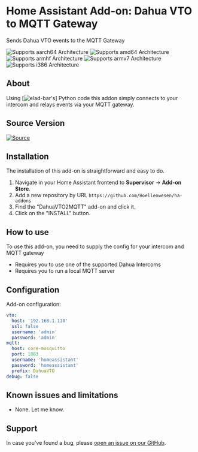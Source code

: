 # Home Assistant Add-on: Dahua VTO to MQTT Gateway

Sends Dahua VTO events to the MQTT Gateway

![Supports aarch64 Architecture][aarch64-shield] ![Supports amd64 Architecture][amd64-shield] ![Supports armhf Architecture][armhf-shield] ![Supports armv7 Architecture][armv7-shield] ![Supports i386 Architecture][i386-shield]

## About

Using [![elad-bar's][original-author]] Python code this addon simply connects to your intercom and relays events via your MQTT gateway.

## Source Version
[![Source][source-shield]][source]

## Installation

The installation of this add-on is straightforward and easy to do.

1. Navigate in your Home Assistant frontend to **Supervisor** -> **Add-on Store**.
2. Add a new repository by URL `https://github.com/Hoellenwesen/ha-addons`
3. Find the "DahuaVTO2MQTT" add-on and click it.
4. Click on the "INSTALL" button.

## How to use

To use this add-on, you need to supply the config for your intercom and MQTT gateway

- Requires you to use one of the supported Dahua Intercoms
- Requires you to run a local MQTT server


## Configuration

Add-on configuration:

```yaml
vto:
  host: '192.168.1.110'
  ssl: false
  username: 'admin'
  password: 'admin'
mqtt:
  host: core-mosquitto
  port: 1883
  username: 'homeassistant'
  password: 'homeassistant'
  prefix: DahuaVTO
debug: false
```

## Known issues and limitations

- None. Let me know.

## Support

In case you've found a bug, please [open an issue on our GitHub][issue].

[aarch64-shield]: https://img.shields.io/badge/aarch64-yes-green.svg
[amd64-shield]: https://img.shields.io/badge/amd64-yes-green.svg
[armhf-shield]: https://img.shields.io/badge/armhf-yes-green.svg
[armv7-shield]: https://img.shields.io/badge/armv7-yes-green.svg
[i386-shield]: https://img.shields.io/badge/i386-yes-green.svg
[issue]: https://github.com/troykelly/hassio-addons-dahuavto2mqtt/issues
[source-shield]: https://img.shields.io/badge/version-master-blue.svg
[source]: https://gitlab.com/elad.bar/DahuaVTO2MQTT
[release-shield]: https://img.shields.io/badge/version-v1.0.2-blue.svg
[release]: https://github.com/troykelly/hassio-addons-dahuavto2mqtt/releases/tag/v1.0.2
[original-author]: https://gitlab.com/elad.bar